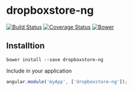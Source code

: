 dropboxstore-ng
===============

[![Build Status](https://travis-ci.org/solarnz/dropboxstore-ng.svg)](https://travis-ci.org/solarnz/dropboxstore-ng)
[![Coverage Status](https://coveralls.io/repos/solarnz/dropboxstore-ng/badge.svg)](https://coveralls.io/r/solarnz/dropboxstore-ng)
[![Bower](https://img.shields.io/bower/v/dropboxstore-ng.svg)]()

Installtion
-----------

```
bower install --save dropboxstore-ng
```

Include in your application

```javascript
angular.module('myApp', ['dropboxstore-ng']);
```
